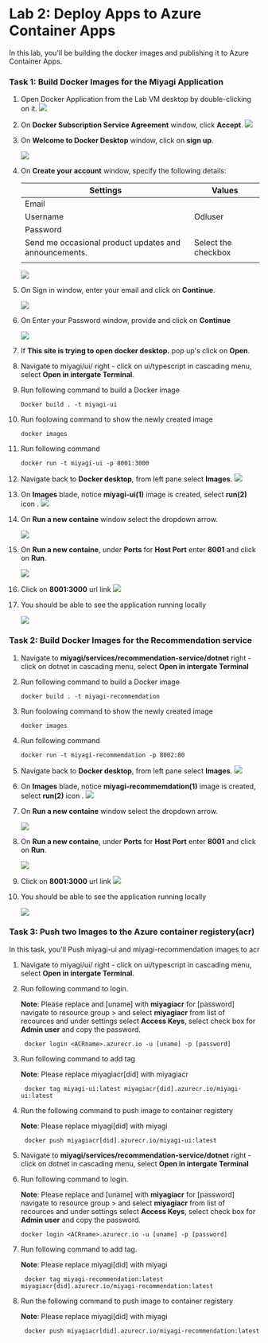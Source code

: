 # Lab 2: Deploy Apps to Azure Container Apps

In this lab, you'll be building the docker images and publishing it to Azure Container Apps.

### Task 1: Build Docker Images for the Miyagi Application

1. Open Docker Application from the Lab VM desktop by double-clicking on it.
   ![](./Media/docker1.png)
   
1. On **Docker Subscription Service Agreement** window, click **Accept**.
   ![](./Media/docker2.png)

1. On **Welcome to Docker Desktop** window, click on **sign up**.

   ![](./Media/docker3.png)

1. On **Create your account** window, specify the following details:

   | **Settings**         | **Values**           | 
   | -------------------- | -------------------- | 
   | Email                | <inject key="AzureAdUserEmail"></inject>  | 
   | Username             | Odluser<inject key="DeploymentID" enableCopy="false"/>   |
   | Password             | <inject key="AzureAdUserPassword"></inject>         |
   | Send me occasional product updates and announcements. | Select the checkbox |
   |||

   ![](./Media/docker5.png)

1. On Sign in window, enter your email <inject key="AzureAdUserEmail"></inject> and click on **Continue**.

   ![](./Media/docker4.png)

1. On Enter your Password window, provide <inject key="AzureAdUserPassword"></inject> and click on **Continue**

    ![](./Media/docker(6).png)

1. If **This site is trying to open docker desktop.** pop up's click on **Open**.

1. Navigate to miyagi/ui/ right - click on ui/typescript in cascading menu, select **Open in intergate Terminal**.

1. Run following command to build a Docker image

    ```
    Docker build . -t miyagi-ui      
    ```
1. Run foolowing command to show the newly created image
   ```
   docker images
   ```
1. Run following command
   ```
   docker run -t miyagi-ui -p 8001:3000
   ```
1. Navigate back to **Docker desktop**, from left pane select **Images**.
   ![](./Media/docker7.png)

1. On **Images** blade, notice **miyagi-ui(1)** image is created, select **run(2)** icon .
   ![](./Media/docker8.png)

1. On **Run a new containe** window select the dropdown arrow.

   ![](./Media/docker9.png)

1. On **Run a new containe**, under **Ports** for **Host Port** enter **8001** and click on **Run**.

    ![](./Media/docker10.png)

1. Click on **8001:3000** url link
   ![](./Media/docker11.png)
   
1. You should be able to see the application running locally
   
   ![](./Media/docker12.png)

### Task 2: Build Docker Images for the Recommendation service

1. Navigate to **miyagi/services/recommendation-service/dotnet** right - click on dotnet in cascading menu, select **Open in intergate Terminal**
1. Run following command to build a Docker image

   ```
   docker build . -t miyagi-recommemdation      
   ```
1. Run foolowing command to show the newly created image
   ```
   docker images
   ```
1. Run following command
   ```
   docker run -t miyagi-recommemdation -p 8002:80
   ```
1. Navigate back to **Docker desktop**, from left pane select **Images**.
   ![](./Media/docker7.png)

1. On **Images** blade, notice **miyagi-recommemdation(1)** image is created, select **run(2)** icon .
   ![](./Media/docker13.png)

1. On **Run a new containe** window select the dropdown arrow.

   ![](./Media/docker14-1.png)

1. On **Run a new containe**, under **Ports** for **Host Port** enter **8001** and click on **Run**.

    ![](./Media/docker14.png)

1. Click on **8001:3000** url link
   ![](./Media/docker15.png)
   
1. You should be able to see the application running locally
   
   ![](./Media/docker16.png)

### Task 3: Push two Images to the Azure container registery(acr)

In this task, you'll Push miyagi-ui and miyagi-recommendation images to acr 

1. Navigate to miyagi/ui/ right - click on ui/typescript in cascading menu, select **Open in intergate Terminal**.

1. Run following command to login.

    **Note**: Please replace <ACRname> and [uname] with **miyagiacr<inject key="DeploymentID" enableCopy="false"/>** for [password] navigate to resource group > and select **miyagiacr<inject key="DeploymentID" enableCopy="false"/>** from list of recources and under settings select **Access Keys**, select check box for **Admin user** and copy the password.

   ```
    docker login <ACRname>.azurecr.io -u [uname] -p [password]
   ```

1. Run following command to add tag

   **Note**: Please replace miyagiacr[did] with miyagiacr<inject key="DeploymentID" enableCopy="false"/>

   ```
    docker tag miyagi-ui:latest miyagiacr{did].azurecr.io/miyagi-ui:latest
   ```
1. Run the following command to push image to container registery

   **Note**: Please replace miyagi[did] with miyagi<inject key="DeploymentID" enableCopy="false"/>

   ```
    docker push miyagiacr[did].azurecr.io/miyagi-ui:latest

   ```

1. Navigate to **miyagi/services/recommendation-service/dotnet** right - click on dotnet in cascading menu, select **Open in intergate Terminal**

1. Run following command to login.

   **Note**: Please replace <ACRname> and [uname] with **miyagiacr<inject key="DeploymentID" enableCopy="false"/>** for [password] navigate to resource group > and select **miyagiacr<inject key="DeploymentID" enableCopy="false"/>** from list of recources and under settings select **Access Keys**, select check box for **Admin user** and copy the password.

    ```
    docker login <ACRname>.azurecr.io -u [uname] -p [password]
    ```

1. Run following command to add tag.

   **Note**: Please replace miyagi[did] with miyagi<inject key="DeploymentID" enableCopy="false"/>

   ```
    docker tag miyagi-recommendation:latest miyagiacr{did].azurecr.io/miyagi-recommendation:latest
   ```
1. Run the following command to push image to container registery

   **Note**: Please replace miyagi[did] with miyagi<inject key="DeploymentID" enableCopy="false"/>

   ```
    docker push miyagiacr[did].azurecr.io/miyagi-recommendation:latest

   ```

